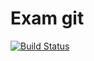 Exam git
===========

[![Build Status](https://travis-ci.org/Dragonis/exam-git.svg)](https://travis-ci.org/Dragonis/exam-git)

